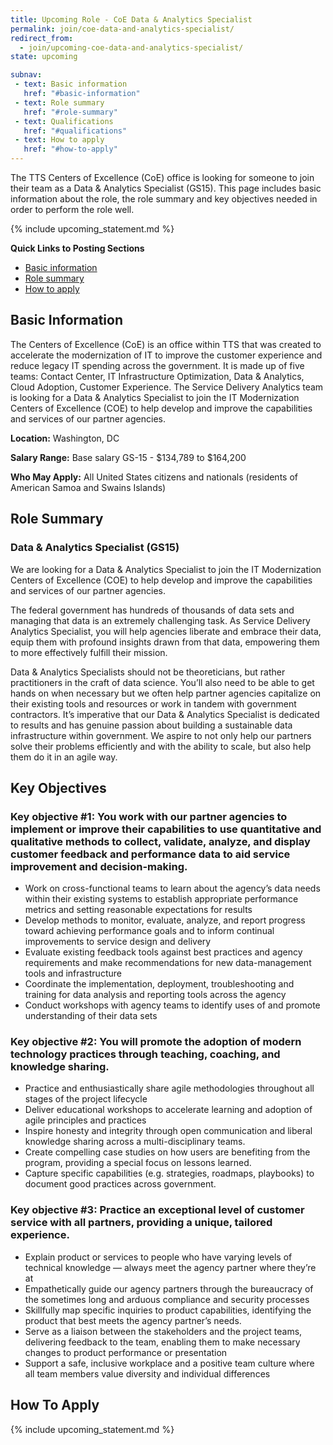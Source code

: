 ```yaml
---
title: Upcoming Role - CoE Data & Analytics Specialist
permalink: join/coe-data-and-analytics-specialist/
redirect_from:
  - join/upcoming-coe-data-and-analytics-specialist/
state: upcoming

subnav:
 - text: Basic information
   href: "#basic-information"
 - text: Role summary
   href: "#role-summary"
 - text: Qualifications
   href: "#qualifications"
 - text: How to apply
   href: "#how-to-apply"
---
```


The TTS Centers of Excellence (CoE) office is looking for someone to join their team as a Data & Analytics Specialist (GS15). This page includes basic information about the role, the role summary and key objectives needed in order to perform the role well.

{% include upcoming_statement.md %}

**Quick Links to Posting Sections**
- [Basic information](#basic-information)
- [Role summary](#role-summary)
- [How to apply](#how-to-apply)

## Basic Information

The Centers of Excellence (CoE) is an office within TTS that was created to accelerate the modernization of IT to improve
the customer experience and reduce legacy IT spending across the government. It is made up of five teams: Contact Center, IT
Infrastructure Optimization, Data & Analytics, Cloud Adoption, Customer Experience. The Service Delivery Analytics team is looking for a Data & Analytics Specialist to join the IT Modernization Centers of Excellence (COE) to help develop and improve the capabilities and services of our partner agencies.

**Location:**
Washington, DC

**Salary Range:**
Base salary GS-15 - $134,789 to $164,200

**Who May Apply:**
All United States citizens and nationals (residents of American Samoa and Swains Islands)

## Role Summary

### Data & Analytics Specialist (GS15)

We are looking for a Data & Analytics Specialist to join the IT Modernization Centers of Excellence (COE) to help develop and improve the capabilities and services of our partner agencies.

The federal government has hundreds of thousands of data sets and managing that data is an extremely challenging task. As Service Delivery Analytics Specialist, you will help agencies liberate and embrace their data, equip them with profound insights drawn from that data, empowering them to more effectively fulfill their mission.

Data & Analytics Specialists should not be theoreticians, but rather practitioners in the craft of data science. You’ll also need to be able to get hands on when necessary but we often help partner agencies capitalize on their existing tools and resources or work in tandem with government contractors. It’s imperative that our Data & Analytics Specialist is dedicated to results and has genuine passion about building a sustainable data infrastructure within government. We aspire to not only help our partners solve their problems efficiently and with the ability to scale, but also help them do it in an agile way.

## Key Objectives

### Key objective #1: You work with our partner agencies to implement or improve their capabilities to use quantitative and qualitative methods to collect, validate, analyze, and display customer feedback and performance data to aid service improvement and decision-making.

- Work on cross-functional teams to learn about the agency’s data needs within their existing systems to establish appropriate performance metrics and setting reasonable expectations for results
- Develop methods to monitor, evaluate, analyze, and report progress toward achieving performance goals and to inform continual improvements to service design and delivery
- Evaluate existing feedback tools against best practices and agency requirements and make recommendations for new data-management tools and infrastructure
- Coordinate the implementation, deployment, troubleshooting and training for data analysis and reporting tools across the agency
- Conduct workshops with agency teams to identify uses of and promote understanding of their data sets

### Key objective #2: You will promote the adoption of modern technology practices through teaching, coaching, and knowledge sharing.

- Practice and enthusiastically share agile methodologies throughout all stages of the project lifecycle
- Deliver educational workshops to accelerate learning and adoption of agile principles and practices
- Inspire honesty and integrity through open communication and liberal knowledge sharing across a multi-disciplinary teams.
- Create compelling case studies on how users are benefiting from the program, providing a special focus on lessons learned.
- Capture specific capabilities (e.g. strategies, roadmaps, playbooks) to document good practices across government.

### Key objective #3: Practice an exceptional level of customer service with all partners, providing a unique, tailored experience.

- Explain product or services to people who have varying levels of technical knowledge — always meet the agency partner where they’re at
- Empathetically guide our agency partners through the bureaucracy of the sometimes long and arduous compliance and security processes
- Skillfully map specific inquiries to product capabilities, identifying the product that best meets the agency partner’s needs.
- Serve as a liaison between the stakeholders and the project teams, delivering feedback to the team, enabling them to make necessary changes to product performance or presentation
- Support a safe, inclusive workplace and a positive team culture where all team members value diversity and individual differences

## How To Apply

{% include upcoming_statement.md %}
